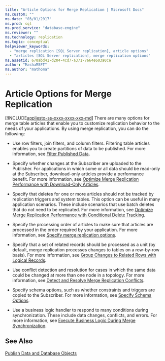 ```yaml
---
title: "Article Options for Merge Replication | Microsoft Docs"
ms.custom: ""
ms.date: "03/01/2017"
ms.prod: sql
ms.prod_service: "database-engine"
ms.reviewer: ""
ms.technology: replication
ms.topic: conceptual
helpviewer_keywords: 
  - "merge replication [SQL Server replication], article options"
  - "articles [SQL Server replication], merge replication options"
ms.assetid: 670abd41-d204-4cd7-a371-7664e603a0ce
author: "MashaMSFT"
ms.author: "mathoma"
---
```

# Article Options for Merge Replication
[!INCLUDE[appliesto-ss-xxxx-xxxx-xxx-md](../../../includes/applies-to-version/sqlserver.md)]
  There are many options for merge table articles that enable you to customize replication behavior to the needs of your applications. By using merge replication, you can do the following:  
  
-   Use row filters, join filters, and column filters. Filtering table articles enables you to create partitions of data to be published. For more information, see [Filter Published Data](../../../relational-databases/replication/publish/filter-published-data.md).  
  
-   Specify whether changes at the Subscriber are uploaded to the Publisher. For applications in which some or all data should be read-only at the Subscriber, download-only articles provide a performance benefit. For more information, see [Optimize Merge Replication Performance with Download-Only Articles](../../../relational-databases/replication/merge/optimize-merge-replication-performance-with-download-only-articles.md).  
  
-   Specify that deletes for one or more articles should not be tracked by replication triggers and system tables. This option can be useful in many application scenarios. These include scenarios that use batch deletes that do not need to be replicated. For more information, see [Optimize Merge Replication Performance with Conditional Delete Tracking](../../../relational-databases/replication/merge/optimize-merge-replication-performance-with-conditional-delete-tracking.md).  
  
-   Specify the processing order of articles to make sure that articles are processed in the order required by your application. For more information, see [Specify merge replication options](../../../relational-databases/replication/merge/specify-merge-replication-properties.md).  
  
-   Specify that a set of related records should be processed as a unit (by default, merge replication processes changes to tables on a row-by-row basis). For more information, see [Group Changes to Related Rows with Logical Records](../../../relational-databases/replication/merge/group-changes-to-related-rows-with-logical-records.md).  
  
-   Use conflict detection and resolution for cases in which the same data could be changed at more than one node in a topology. For more information, see [Detect and Resolve Merge Replication Conflicts](../../../relational-databases/replication/merge/advanced-merge-replication-conflict-detection-and-resolution.md).  
  
-   Specify schema options, such as whether constraints and triggers are copied to the Subscriber. For more information, see [Specify Schema Options](../../../relational-databases/replication/publish/specify-schema-options.md).  
  
-   Use a business logic handler to respond to many conditions during synchronization. These include data changes, conflicts, and errors. For more information, see [Execute Business Logic During Merge Synchronization](../../../relational-databases/replication/merge/execute-business-logic-during-merge-synchronization.md).  
  
## See Also  
 [Publish Data and Database Objects](../../../relational-databases/replication/publish/publish-data-and-database-objects.md)  
  
  
